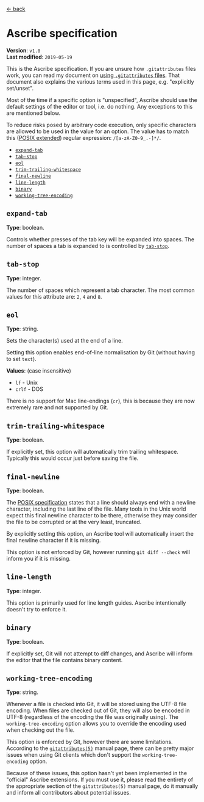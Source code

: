 <!-- METADATA
title: Ascribe specification
-->

[← back](../)

# Ascribe specification

**Version**: `v1.0`<br>
**Last modified**: `2019-05-19`

This is the Ascribe specification. If you are unsure how `.gitattributes` files
work, you can read my document on [using `.gitattributes` files](../usage).
That document also explains the various terms used in this page, e.g.
"explicitly set/unset".

Most of the time if a specific option is "unspecified", Ascribe should use the
default settings of the editor or tool, i.e. do nothing. Any exceptions to this
are mentioned below.

To reduce risks posed by arbitrary code execution, only specific characters are
allowed to be used in the value for an option. The value has to match this
([POSIX extended](https://pubs.opengroup.org/onlinepubs/9699919799/basedefs/V1_chap09.html#tag_09_04))
regular expression: `/[a-zA-Z0-9_.-]*/`.

- [`expand-tab`](#expand-tab)
- [`tab-stop`](#tab-stop)
- [`eol`](#eol)
- [`trim-trailing-whitespace`](#trim-trailing-whitespace)
- [`final-newline`](#final-newline)
- [`line-length`](#line-length)
- [`binary`](#binary)
- [`working-tree-encoding`](#working-tree-encoding)

<!-- Possible additional attributes
- File type detection.
- Trim trailing newlines from end of file.
- Spell check.
- Spell check language.
-->

## `expand-tab`

**Type**: boolean.

Controls whether presses of the tab key will be expanded into spaces. The
number of spaces a tab is expanded to is controlled by [`tab-stop`](#tab-stop).

## `tab-stop`

**Type**: integer.

The number of spaces which represent a tab character. The most common values
for this attribute are: `2`, `4` and `8`.

## `eol`

**Type**: string.

Sets the character(s) used at the end of a line.

Setting this option enables end-of-line normalisation by Git (without having to
set `text`).

**Values**: (case insensitive)

- `lf` - Unix
- `crlf` - DOS

There is no support for Mac line-endings (`cr`), this is because they are now
extremely rare and not supported by Git.

## `trim-trailing-whitespace`

**Type**: boolean.

If explicitly set, this option will automatically trim trailing whitespace.
Typically this would occur just before saving the file.

## `final-newline`

**Type**: boolean.

The [POSIX specification](https://pubs.opengroup.org/onlinepubs/9699919799/basedefs/V1_chap03.html#tag_03_206)
states that a line should always end with a newline character, including the
last line of the file. Many tools in the Unix world expect this final newline
character to be there, otherwise they may consider the file to be corrupted or
at the very least, truncated.

By explicitly setting this option, an Ascribe tool will automatically insert
the final newline character if it is missing.

This option is not enforced by Git, however running `git diff --check` will
inform you if it is missing.

## `line-length`

**Type**: integer.

This option is primarily used for line length guides. Ascribe intentionally
doesn't try to enforce it.

## `binary`

**Type**: boolean.

If explicitly set, Git will not attempt to diff changes, and Ascribe will
inform the editor that the file contains binary content.

## `working-tree-encoding`

**Type**: string.

Whenever a file is checked into Git, it will be stored using the UTF-8 file
encoding. When files are checked out of Git, they will also be encoded in UTF-8
(regardless of the encoding the file was originally using). The
`working-tree-encoding` option allows you to override the encoding used when
checking out the file.

This option is enforced by Git, however there are some limitations. According
to the [`gitattributes(5)`](https://www.git-scm.com/docs/gitattributes) manual
page, there can be pretty major issues when using Git clients which don't
support the `working-tree-encoding` option.

Because of these issues, this option hasn't yet been implemented in the
"official" Ascribe extensions. If you must use it, please read the entirety of
the appropriate section of the `gitattributes(5)` manual page, do it
manually and inform all contributors about potential issues.
